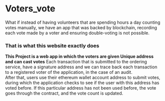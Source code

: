 # Voters_vote
What if instead of having volunteers that are spending hours a day counting votes manually, we have an app that was backed by blockchain, recording each vote made by a voter and ensuring double-voting is not possible.

### That is what this website exactly does
**This Project is a web app in which the voters are given Unique address and can cast votes**
Each transaction that is submitted to the ordering service, have a signature address and we can trace back each transaction to a registered voter of the application, in the case of an audit.
<br>
After that, users use their ethereum wallet account address to submit votes, during which the application checks to see if the user with this address has voted before. If this particular address has not been used before, the vote goes through the contract, and the vote count is updated. 
